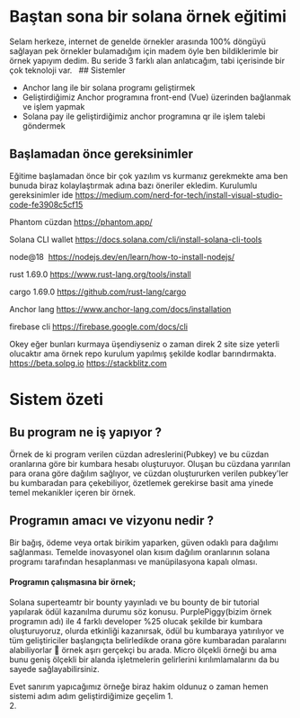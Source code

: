 # Baştan sona bir solana örnek eğitimi
Selam herkeze, internet de genelde örnekler arasında 100% döngüyü sağlayan pek örnekler bulamadığım için madem öyle ben bildiklerimle bir örnek yapıyım dedim. Bu seride 3 farklı alan anlatıcağım, tabi içerisinde bir çok teknoloji var.
 
## Sistemler
- Anchor lang ile bir solana programı geliştirmek
- Geliştirdiğimiz Anchor programına front-end (Vue) üzerinden bağlanmak ve işlem yapmak
- Solana pay ile geliştirdiğimiz anchor programına qr ile işlem talebi göndermek 

## Başlamadan önce gereksinimler 
Eğitime başlamadan önce bir çok yazılım vs kurmanız gerekmekte ama ben bunuda biraz kolaylaştırmak adına bazı öneriler ekledim.
Kurulumlu gereksinimler
ide
https://medium.com/nerd-for-tech/install-visual-studio-code-fe3908c5cf15

Phantom cüzdan
https://phantom.app/

Solana CLI wallet
https://docs.solana.com/cli/install-solana-cli-tools

node@18 
https://nodejs.dev/en/learn/how-to-install-nodejs/

rust 1.69.0
https://www.rust-lang.org/tools/install

cargo 1.69.0
https://github.com/rust-lang/cargo

Anchor lang
https://www.anchor-lang.com/docs/installation

firebase cli
https://firebase.google.com/docs/cli

Okey eğer bunları kurmaya üşendiyseniz o zaman direk 2 site size yeterli olucaktır ama örnek repo kurulum yapılmış şekilde kodlar barındırmakta. 
https://beta.solpg.io
https://stackblitz.com

# Sistem özeti
## Bu program ne iş yapıyor ?
Örnek de ki program verilen cüzdan adreslerini(Pubkey) ve bu cüzdan oranlarına göre bir kumbara hesabı oluşturuyor. Oluşan bu cüzdana yarırılan para orana göre dağılım sağlıyor, ve cüzdan oluştururken verilen pubkey'ler bu kumbaradan para çekebiliyor, özetlemek gerekirse basit ama yinede temel mekanikler içeren bir örnek. 
## Programın amacı ve vizyonu nedir ? 
Bir bağış, ödeme veya ortak birikim yaparken, güven odaklı para dağılımı sağlanması. Temelde inovasyonel olan kısım dağılım oranlarının solana programı tarafından hesaplanması ve manüpilasyona kapalı olması. 
#### Programın çalışmasına bir örnek;
Solana superteamtr bir bounty yayınladı ve bu bounty de bir tutorial yapılarak ödül kazanılma durumu söz konusu. PurplePiggy(bizim örnek programın adı) ile 4 farklı developer %25 olucak şekilde bir kumbara oluşturuyoruz, olurda etkinliği kazanırsak, ödül bu kumbaraya yatırılıyor ve tüm geliştiriciler başlangıçta belirledikde orana göre kumbaradan paralarını alabiliyorlar 🥳 örnek aşırı gerçekçi bu arada. Micro ölçekli örneği bu ama bunu geniş ölçekli bir alanda işletmelerin gelirlerini kırılımlamalarını da bu sayede sağlayabilirsiniz. 

Evet sanırım yapıcağımız örneğe biraz hakim oldunuz o zaman hemen sistemi adım adım geliştirdiğimize geçelim
1.  
2. 


